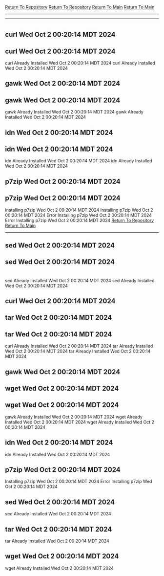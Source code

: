 [Return To Repository](https://github.com/DigitalWarrior/piholeparser/)
[Return To Repository](https://github.com/DigitalWarrior/piholeparser/)
[Return To Main](https://github.com/DigitalWarrior/piholeparser/blob/master/RecentRunLogs/Mainlog.md)
[Return To Main](https://github.com/DigitalWarrior/piholeparser/blob/master/RecentRunLogs/Mainlog.md)
____________________________________
____________________________________
# 
# 
## curl Wed Oct  2 00:20:14 MDT 2024
## curl Wed Oct  2 00:20:14 MDT 2024
curl Already Installed Wed Oct  2 00:20:14 MDT 2024
curl Already Installed Wed Oct  2 00:20:14 MDT 2024
## gawk Wed Oct  2 00:20:14 MDT 2024
## gawk Wed Oct  2 00:20:14 MDT 2024
gawk Already Installed Wed Oct  2 00:20:14 MDT 2024
gawk Already Installed Wed Oct  2 00:20:14 MDT 2024
## idn Wed Oct  2 00:20:14 MDT 2024
## idn Wed Oct  2 00:20:14 MDT 2024
idn Already Installed Wed Oct  2 00:20:14 MDT 2024
idn Already Installed Wed Oct  2 00:20:14 MDT 2024
## p7zip Wed Oct  2 00:20:14 MDT 2024
## p7zip Wed Oct  2 00:20:14 MDT 2024
Installing p7zip Wed Oct  2 00:20:14 MDT 2024
Installing p7zip Wed Oct  2 00:20:14 MDT 2024
Error Installing p7zip Wed Oct  2 00:20:14 MDT 2024
Error Installing p7zip Wed Oct  2 00:20:14 MDT 2024
[Return To Repository](https://github.com/DigitalWarrior/piholeparser/)
[Return To Main](https://github.com/DigitalWarrior/piholeparser/blob/master/RecentRunLogs/Mainlog.md)
____________________________________
## sed Wed Oct  2 00:20:14 MDT 2024
## sed Wed Oct  2 00:20:14 MDT 2024
# 
sed Already Installed Wed Oct  2 00:20:14 MDT 2024
sed Already Installed Wed Oct  2 00:20:14 MDT 2024
## curl Wed Oct  2 00:20:14 MDT 2024
## tar Wed Oct  2 00:20:14 MDT 2024
## tar Wed Oct  2 00:20:14 MDT 2024
curl Already Installed Wed Oct  2 00:20:14 MDT 2024
tar Already Installed Wed Oct  2 00:20:14 MDT 2024
tar Already Installed Wed Oct  2 00:20:14 MDT 2024
## gawk Wed Oct  2 00:20:14 MDT 2024
## wget Wed Oct  2 00:20:14 MDT 2024
## wget Wed Oct  2 00:20:14 MDT 2024
gawk Already Installed Wed Oct  2 00:20:14 MDT 2024
wget Already Installed Wed Oct  2 00:20:14 MDT 2024
wget Already Installed Wed Oct  2 00:20:14 MDT 2024
## idn Wed Oct  2 00:20:14 MDT 2024
idn Already Installed Wed Oct  2 00:20:14 MDT 2024
## p7zip Wed Oct  2 00:20:14 MDT 2024
Installing p7zip Wed Oct  2 00:20:14 MDT 2024
Error Installing p7zip Wed Oct  2 00:20:14 MDT 2024
## sed Wed Oct  2 00:20:14 MDT 2024
sed Already Installed Wed Oct  2 00:20:14 MDT 2024
## tar Wed Oct  2 00:20:14 MDT 2024
tar Already Installed Wed Oct  2 00:20:14 MDT 2024
## wget Wed Oct  2 00:20:14 MDT 2024
wget Already Installed Wed Oct  2 00:20:14 MDT 2024
